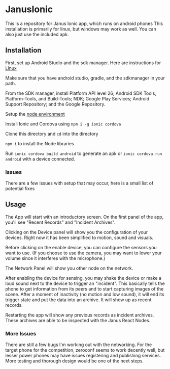 # JanusIonic
This is a repository for Janus Ionic app, which runs on android phones
This installation is primarily for linux, but windows may work as well. You can also just use the included apk.

## Installation
First, set up Android Studio and the sdk manager. Here are instructions for [Linux](https://medium.com/@aashimad1/install-android-studio-in-ubuntu-b8aed675849f)

Make sure that you have android studio, gradle, and the sdkmanager in your path.

From the SDK manager, install Platform API level 26; Android SDK Tools, Platform-Tools, and Build-Tools; NDK; Google Play Services; Android Support Repository; and the Google Repository.

Setup the [node environment](https://www.npmjs.com/get-npm)

Install Ionic and Cordova using `npm i -g ionic cordova`

Clone this directory and `cd` into the directory

`npm i` to install the Node libraries

Run `ionic cordova build android` to generate an apk or `ionic cordova run android` with a device connected.

### Issues

There are a few issues with setup that may occur, here is a small list of potential fixes

## Usage

The App will start with an introductory screen. On the first panel of the app, you'll see "Recent Records" and "Incident Archives".

Clicking on the Device panel will show you the configuration of your devices. Right now it has been simplified to motion, sound and visuals.

Before clicking on the enable device, you can configure the sensors you want to use. (If you choose to use the camera, you may want to lower your volume since it interferes with the microphone.)

The Network Panel will show you other node on the network.

After enabling the device for sensing, you may shake the device or make a loud sound next to the device to trigger an "incident". This basically tells the phone to get information from its peers and to start capturing images of the scene. After a moment of inactivity (no motion and low sound), it will end its trigger state and put the data into an archive. It will show up as recent records.

Restarting the app will show any previous records as incident archives. These archives are able to be inspected with the Janus React Nodes.

### More Issues

There are still a few bugs I'm working out with the networking. For the target phone for the competition, zeroconf seems to work decently well, but lesser power phones may have issues registering and publishing services. More testing and thorough design would be one of the next steps.

